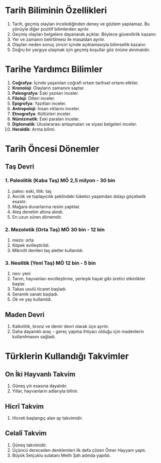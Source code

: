 # Tarih Biliminin Özellikleri
1. Tarih, geçmiş olayları incelediğinden deney ve gözlem yapılamaz. Bu yönüyle diğer pozitif bilimlerden ayrılır.
2. Geçmiş olayları belgelere dayanarak açıklar. Böylece güvenilirlik kazanır.
3. Yer ve zamanın belirtilmesi ile masaldan ayrılır.
4. Olayları neden sonuç zinciri içinde açıklamasıyla bilimsellik kazanır.
5. Doğru bir yargıya ulaşmak için geçmiş koşullar göz önüne alınmalıdır.


# Tarihe Yardımcı Bilimler
1. **Coğrafya**: İçinde yaşanılan coğrafi ortam tarihsel ortamı etkiler.
2. **Kronoloji**: Olayların zamanını saptar.
3. **Paleografya**: Eski yazıları inceler.
4. **Filoloji**: Dilleri inceler.
5. **Epigrofya**: Yazıtları inceler.
6. **Antropoloji**: İnsan ırklarını inceler.
7. **Etnografya**: Kültürleri inceler.
8. **Nümizmatik**: Eski paraları inceler.
9. **Diplomatik**: Uluslararası anlaşmaları ve siyasi belgeleri inceler.
10. **Heraldik**: Arma bilimi.


# Tarih Öncesi Dönemler 
## Taş Devri
### 1. Paleolitik (Kaba Taş) MÖ 2,5 milyon - 30 bin
1. paleo: eski, litik: taş
2. Avcılık ve toplayıcılık şeklindeki tüketici yaşamdan dolayı göçebelik esastır.
3. Mağara duvarlarına resim yaptılar.
4. Ateş denetim altına alındı.
5. En uzun süren dönemdir.

### 2. Mezolotik (Orta Taş) MÖ 30 bin - 12 bin
1. mezo: orta
2. Köpek evilleştirildi.
3. Mikrolit denilen taş aletler kullanıldı.

### 3. Neolitik (Yeni Taş) MÖ 12 bin - 5 bin
1. neo: yeni
2. Tarım, hayvanları evcilleştirme, yerleşik hayat gibi üretici etkinlikler başlar.
3. Takas usulü ticaret başladı.  
4. Seramik sanatı başladı.
5. Ok ve yay kullanıldı.

## Maden Devri
1. Kalkolitik, bronz ve demir devri olarak üçe ayrılır. 
2. Daha dayanıklı araç - gereç yapma ihtiyacı olduğu için madenlerin kullanılmasını sağladı.


# Türklerin Kullandığı Takvimler
## On İki Hayvanlı Takvim
1. Güneş yılı esasına dayalıdır.
2. Yıllar, hayvanların adlarıyla bilinir.

## Hicrî Takvim
1. Hicreti başlangıç alan ay takvimidir.

## Celalî Takvim
1. Güneş takvimidir.
2. Üçüncü dereceden denklemleri ilk defa çözen Ömer Hayyam yaptı.
3. Büyük Selçuklu sulatanı Melih Şah adında yapıldı.
